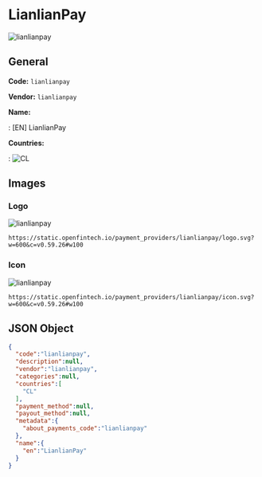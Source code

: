 
# LianlianPay 
![lianlianpay](https://static.openfintech.io/payment_providers/lianlianpay/logo.svg?w=600&c=v0.59.26#w100)  

## General 
 
**Code:** `lianlianpay` 
 
**Vendor:** `lianlianpay` 
 
**Name:**  
 
:	[EN] LianlianPay  
 
**Countries:**  
 
:	![CL](https://cdnjs.cloudflare.com/ajax/libs/flag-icon-css/3.3.0/flags/4x3/cl.svg#w24)  

## Images 

### Logo 
 
![lianlianpay](https://static.openfintech.io/payment_providers/lianlianpay/logo.svg?w=600&c=v0.59.26#w100)  

```
https://static.openfintech.io/payment_providers/lianlianpay/logo.svg?w=600&c=v0.59.26#w100
```  

### Icon 
 
![lianlianpay](https://static.openfintech.io/payment_providers/lianlianpay/icon.svg?w=600&c=v0.59.26#w100)  

```
https://static.openfintech.io/payment_providers/lianlianpay/icon.svg?w=600&c=v0.59.26#w100
```  

## JSON Object 

```json
{
  "code":"lianlianpay",
  "description":null,
  "vendor":"lianlianpay",
  "categories":null,
  "countries":[
    "CL"
  ],
  "payment_method":null,
  "payout_method":null,
  "metadata":{
    "about_payments_code":"lianlianpay"
  },
  "name":{
    "en":"LianlianPay"
  }
}
```  
